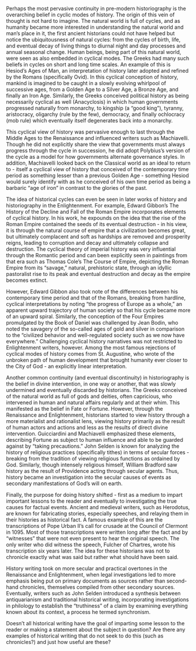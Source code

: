 Perhaps the most pervasive continuity in pre-modern historiography is the overarching belief in cyclic modes of history. The origin of this vein of thought is not hard to imagine. The natural world is full of cycles, and as humanity became more interested in understanding the natural world and man’s place in it, the first ancient historians could not have helped but notice the ubiquitousness of natural cycles: from the cycles of birth, life, and eventual decay of living things to diurnal night and day processes and annual seasonal change. Human beings, being part of this natural world, were seen as also embedded in cyclical modes. The Greeks had many such beliefs in cycles on short and long time scales. An example of this is Hesiod’s Ages of Man, an interpretation of history later adopted and refined by the Romans (specifically Ovid). In this cyclical conception of history, mankind is imagined to be caught in a slowly evolving whirlpool of successive ages, from a Golden Age to a Silver Age, a Bronze Age, and finally an Iron Age. Similarly, the Greeks conceived political history as being necessarily cyclical as well (Anacyclosis) in which human governments progressed naturally from monarchy, to kingship (a “good king”), tyranny, aristocracy, oligarchy (rule by the few), democracy, and finally ochlocracy (mob rule) which eventually itself degenerates back into a monarchy.

This cyclical view of history was pervasive enough to last through the Middle Ages to the Renaissance and influenced writers such as Machiavelli. Though he did not explicitly share the view that governments must always progress through the cycle in succession, he did adopt Polybius’s version of the cycle as a model for how governments alternate governance styles. In addition, Machiavelli looked back on the Classical world as an ideal to return to - itself a cyclical view of history that conceived of the contemporary time period as something lesser than a previous Golden Age - something Hesiod would surely identify with as he conceived of his own time period as being a barbaric “age of iron” in contrast to the glories of the past.

The idea of historical cycles can even be seen in later works of history and historiography in the Enlightenment. For example, Edward Gibbon’s The History of the Decline and Fall of the Roman Empire incorporates elements of cyclical history. In his work, he expounds on the idea that the rise of the Roman Empire contained the seeds of its eventual destruction - in his view, it is through the natural course of empire that a civilization becomes great, but ultimately complacent and soft as hardships are removed and prosperity reigns, leading to corruption and decay and ultimately collapse and destruction. The cyclical theory of imperial history was very influential through the Romantic period and can been explicitly seen in paintings from that era such as Thomas Cole’s The Course of Empire, depicting the Roman Empire from its “savage,” natural, prehistoric state, through an idyllic pastoralist rise to its peak and eventual destruction and decay as the empire becomes extinct.

However, Edward Gibbon also took note of the differences between his contemporary time period and that of the Romans, breaking from hardline, cyclical interpretations by noting “the progress of Europe as a whole,” an apparent upward trajectory of human society so that his cycle became more of an upward spiral. Similarly, the conception of the Four Empires promulgated by the Book of Daniel was challenged by Jean Bodin, who noted the savagery of the so-called ages of gold and silver in comparison to the “civilized behavior and well-regulated society such as we now have everywhere.” Challenging cyclical history narratives was not restricted to Enlightenment writers, however. Among the most famous rejections of cyclical modes of history comes from St. Augustine, who wrote of the unbroken path of human development that brought humanity ever closer to the City of God - an explicitly linear interpretation.

Another common continuity (and eventual discontinuity) in historiography is the belief in divine intervention, in one way or another, that was slowly undermined and eventually discarded by historians. The Greeks conceived of the natural world as full of gods and deities, often capricious, who intervened in human and natural affairs regularly and at their whim. This manifested as the belief in Fate or Fortune. However, through the Renaissance and Enlightenment, historians started to view history through a more materialist and rationalist lens, viewing history primarily as the result of human actors and actions and less as the results of direct divine intervention. Guicciardini and Machiavelli emphasized these elements, describing Fortune as subject to human influence and able to be guarded against by “taking precautions.” John Selden is known for analyzing the history of religious practices (specifically tithes) in terms of secular forces - breaking from the tradition of viewing religious functions as ordained by God. Similarly, though intensely religious himself, William Bradford saw history as the result of Providence acting through secular agents. Thus, history became an investigation into the secular causes of events as secondary manifestations of God’s will on earth.

Finally, the purpose for doing history shifted - first as a medium to impart important lessons to the reader and eventually to investigating the true causes for factual events. Ancient and medieval writers, such as Herodotus, are known for fabricating stories, especially speeches, and relaying them in their histories as historical fact. A famous example of this are the transcriptions of Pope Urban II’s call for crusade at the Council of Clermont in 1095. Most of those transcriptions were written long after the fact and by “witnesses” that were not even present to hear the original speech. The only writer who did witness the speech, Fulcher of Chartres, wrote his transcription six years later. The idea for these historians was not to chronicle exactly what was said but rather what should have been said.

History writing took on more secular and practical overtones in the Renaissance and Enlightenment, when legal investigations led to more emphasis being put on primary documents as sources rather than second-hand chronicles, themselves compiled from other secondary sources. Eventually, writers such as John Selden introduced a synthesis between antiquarianism and traditional historical writing, incorporating investigations in philology to establish the “truthiness” of a claim by examining everything known about its context, a process he termed synchronism.

Doesn’t all historical writing have the goal of imparting some lesson to the reader or making a statement about the subject in question? Are there any examples of historical writing that do not seek to do this (such as chronicles?) and just how useful are these?
